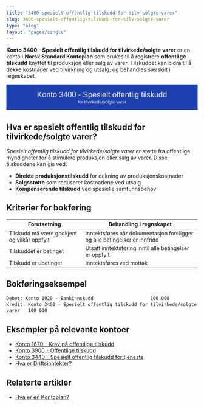 ```yaml
---
title: "3400-spesielt-offentlig-tilskudd-for-tilv-solgte-varer"
slug: 3400-spesielt-offentlig-tilskudd-for-tilv-solgte-varer
type: "blog"
layout: "pages/single"
---
```


**Konto 3400 - Spesielt offentlig tilskudd for tilvirkede/solgte varer** er en konto i **Norsk Standard Kontoplan** som brukes til å registrere **offentlige tilskudd** knyttet til produksjon eller salg av varer. Tilskuddet kan bidra til å dekke kostnader ved tilvirkning og utsalg, og behandles særskilt i regnskapet.

![Illustrasjon av konto 3400 Spesielt offentlig tilskudd for tilvirkede/solgte varer](3400-spesielt-offentlig-tilskudd-for-tilv-solgte-varer-image.svg)

## Hva er spesielt offentlig tilskudd for tilvirkede/solgte varer?

*Spesielt offentlig tilskudd for tilvirkede/solgte varer* er støtte fra offentlige myndigheter for å stimulere produksjon eller salg av varer. Disse tilskuddene kan gis ved:

* **Direkte produksjonstilskudd** for dekning av produksjonskostnader
* **Salgsstøtte** som reduserer kostnadene ved utsalg
* **Kompenserende tilskudd** ved spesielle samfunnsbehov

## Kriterier for bokføring

| Forutsetning                                | Behandling i regnskapet                                                                   |
|---------------------------------------------|-------------------------------------------------------------------------------------------|
| Tilskudd må være godkjent og vilkår oppfylt | Inntektsføres når dokumentasjon foreligger og alle betingelser er innfridd                 |
| Tilskuddet er betinget                       | Utsatt inntektsføring inntil alle betingelser er oppfylt                                   |
| Tilskudd er ubetinget                       | Inntektsføres ved mottak                                                                  |

## Bokføringseksempel

```plaintext
Debet: Konto 1920 - Bankinnskudd                     100 000
Kredit: Konto 3400 - Spesielt offentlig tilskudd for tilvirkede/solgte varer   100 000
```

## Eksempler på relevante kontoer

* [Konto 1670 - Krav på offentlige tilskudd](/blogs/kontoplan/1670-krav-pa-offentlige-tilskudd "Konto 1670 - Krav på offentlige tilskudd")
* [Konto 3900 - Offentlige tilskudd](/blogs/kontoplan/3900-offentlige-tilskudd "Konto 3900 - Offentlige tilskudd")
* [Konto 3440 - Spesielt offentlig tilskudd for tjeneste](/blogs/kontoplan/3440-spesielt-offentlig-tilskudd-for-tjeneste "Konto 3440 - Spesielt offentlig tilskudd for tjeneste")
* [Hva er Driftsinntekter?](/blogs/regnskap/hva-er-driftsinntekter "Hva er Driftsinntekter? Komplett Guide til Driftsinntekter i Regnskap")

## Relaterte artikler

* [Hva er en Kontoplan?](/blogs/regnskap/hva-er-kontoplan "Hva er en Kontoplan? Komplett Guide til Kontoplaner i Norsk Regnskap")
